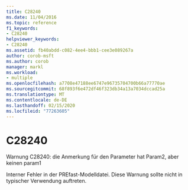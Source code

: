 ```yaml
---
title: C28240
ms.date: 11/04/2016
ms.topic: reference
f1_keywords:
- C28240
helpviewer_keywords:
- C28240
ms.assetid: fb40abdd-c082-4ee4-bbb1-cee3e089267a
author: corob-msft
ms.author: corob
manager: markl
ms.workload:
- multiple
ms.openlocfilehash: a7708e47188ee6747e96735704700b66a77770ae
ms.sourcegitcommit: 68f893f6e472df46f323db34a13a7034dccad25a
ms.translationtype: MT
ms.contentlocale: de-DE
ms.lasthandoff: 02/15/2020
ms.locfileid: "77263605"
---
```

# <a name="c28240"></a>C28240
Warnung C28240: die Anmerkung für den Parameter hat Param2, aber keinen param1

 Interner Fehler in der PREfast-Modelldatei. Diese Warnung sollte nicht in typischer Verwendung auftreten.
